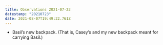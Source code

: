 ```yaml
---
title: Observations 2021-07-23
datestamp: "20210723"
date: 2021-08-07T19:49:22.761Z
---
```

- Basil’s new backpack. (That is, Casey’s and my new backpack meant for carrying Basil.)